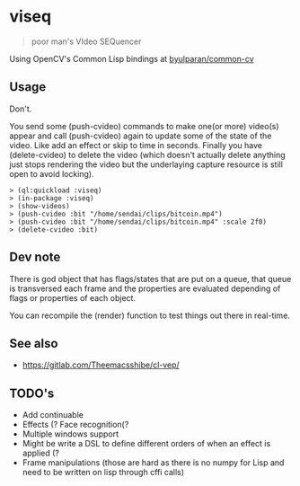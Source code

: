 # viseq

> poor man's VIdeo SEQuencer

Using OpenCV's Common Lisp bindings at [byulparan/common-cv](https://github.com/byulparan/common-cv)

## Usage

Don't.

You send some (push-cvideo) commands to make one(or more) video(s) appear and call (push-cvideo) again to update some of the state of the video. Like add an effect or skip to time in seconds. Finally you have (delete-cvideo) to delete the video (which doesn't actually delete anything just stops rendering the video but the underlaying capture resource is still open to avoid locking).


```
> (ql:quickload :viseq)
> (in-package :viseq)
> (show-videos)
> (push-cvideo :bit "/home/sendai/clips/bitcoin.mp4")
> (push-cvideo :bit "/home/sendai/clips/bitcoin.mp4" :scale 2f0)
> (delete-cvideo :bit)
```

## Dev note

There is god object that has flags/states that are put on a queue, that queue is transversed each frame and the properties are evaluated depending of flags or properties of each object.

You can recompile the (render) function to test things out there in real-time.

## See also

* https://gitlab.com/Theemacsshibe/cl-vep/

## TODO's

- Add continuable
- Effects (? Face recognition(?
- Multiple windows support
- Might be write a DSL to define different orders of when an effect is applied (?
- Frame manipulations (those are hard as there is no numpy for Lisp and need to be written on lisp through cffi calls)
